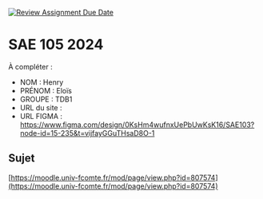 [![Review Assignment Due Date](https://classroom.github.com/assets/deadline-readme-button-22041afd0340ce965d47ae6ef1cefeee28c7c493a6346c4f15d667ab976d596c.svg)](https://classroom.github.com/a/DNce7fkr)
# SAE 105 2024

À compléter :

- NOM : Henry
- PRÉNOM : Eloïs
- GROUPE : TDB1
- URL du site : 
- URL FIGMA : https://www.figma.com/design/0KsHm4wufnxUePbUwKsK16/SAE103?node-id=15-235&t=vijfayGGuTHsaD8O-1

## Sujet

[https://moodle.univ-fcomte.fr/mod/page/view.php?id=807574](https://moodle.univ-fcomte.fr/mod/page/view.php?id=807574)
